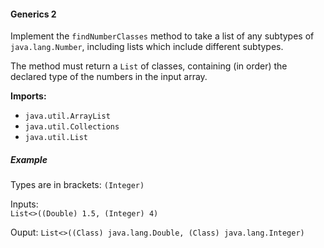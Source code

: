 #### Generics 2

Implement the `findNumberClasses` method to take a list of any subtypes of `java.lang.Number`, including
lists which include different subtypes.

The method must return a `List` of classes, containing (in order) the declared type of 
the numbers in the input array.

**Imports:** 
* `java.util.ArrayList`
* `java.util.Collections`
* `java.util.List`

##### Example

Types are in brackets: `(Integer)`

Inputs:  
`List<>((Double) 1.5, (Integer) 4)`  

Ouput:
`List<>((Class) java.lang.Double, (Class) java.lang.Integer)`
